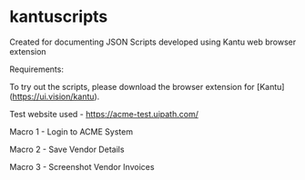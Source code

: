 # kantuscripts

Created for documenting JSON Scripts developed using Kantu web browser extension

Requirements:

To try out the scripts, please download the browser extension for [Kantu] (https://ui.vision/kantu).

Test website used - https://acme-test.uipath.com/

Macro 1 - Login to ACME System

Macro 2 - Save Vendor Details

Macro 3 - Screenshot Vendor Invoices
